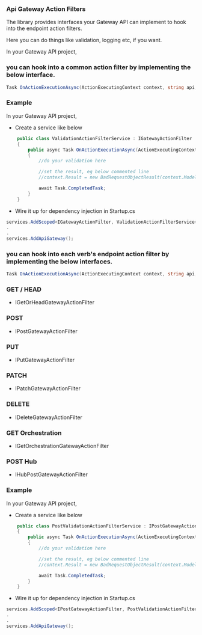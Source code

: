 ### Api Gateway Action Filters

The library provides interfaces your Gateway API can implement to hook into the endpoint action filters.

Here you can do things like validation, logging etc, if you want.

In your Gateway API project,

### you can hook into a common action filter by implementing the below interface.

```C#
Task OnActionExecutionAsync(ActionExecutingContext context, string api, string key, string verb);
```

### Example

In your Gateway API project,

*	Create a service like below

```C#
    public class ValidationActionFilterService : IGatewayActionFilter
    {
        public async Task OnActionExecutionAsync(ActionExecutingContext context, string api, string key, string verb)
        {
            //do your validation here

            //set the result, eg below commented line
            //context.Result = new BadRequestObjectResult(context.ModelState);

            await Task.CompletedTask;
        }
    }
```

*	Wire it up for dependency injection in Startup.cs

```C#
services.AddScoped<IGatewayActionFilter, ValidationActionFilterService>();
.
.
services.AddApiGateway();
```

### you can hook into each verb's endpoint action filter by implementing the below interfaces.

```C#
Task OnActionExecutionAsync(ActionExecutingContext context, string api, string key);
```

### GET / HEAD

*	IGetOrHeadGatewayActionFilter

### POST

*	IPostGatewayActionFilter

### PUT

*	IPutGatewayActionFilter

### PATCH

*	IPatchGatewayActionFilter

### DELETE

*	IDeleteGatewayActionFilter

### GET Orchestration

*	IGetOrchestrationGatewayActionFilter

### POST Hub

*	IHubPostGatewayActionFilter


### Example

In your Gateway API project,

*	Create a service like below

```C#
    public class PostValidationActionFilterService : IPostGatewayActionFilter
    {
        public async Task OnActionExecutionAsync(ActionExecutingContext context, string api, string key)
        {
            //do your validation here

            //set the result, eg below commented line
            //context.Result = new BadRequestObjectResult(context.ModelState);

            await Task.CompletedTask;
        }
    }
```

*	Wire it up for dependency injection in Startup.cs

```C#
services.AddScoped<IPostGatewayActionFilter, PostValidationActionFilterService>();
.
.
services.AddApiGateway();
```